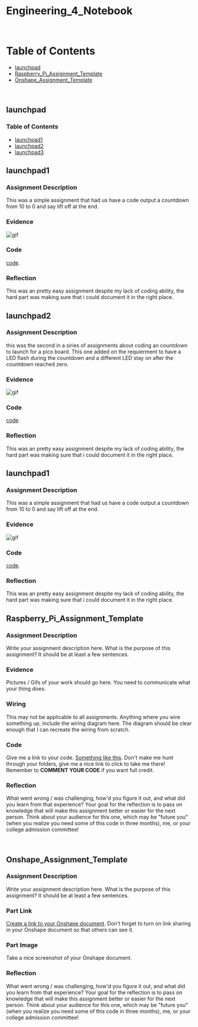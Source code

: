 # Engineering_4_Notebook

&nbsp;




# Table of Contents
* [launchpad](#launchpad)
* [Raspberry_Pi_Assignment_Template](#raspberry_pi_assignment_template)
* [Onshape_Assignment_Template](#onshape_assignment_template)

&nbsp;

## launchpad
### Table of Contents
* [launchpad1](#launchpad1)
* [launchpad2](#launchpad2)
* [launchpad3](#launchpad3)

## launchpad1

### Assignment Description

This was a simple assignment that had us have a code output a countdown from 10 to 0 and say lift off at the end.
### Evidence 

![gif](https://github.com/cprocino/engineering_4_notebook/blob/main/images/launchpad1.gif)

### Code
[code](raspberry-pi/countdown.py).

### Reflection

This was an pretty easy assignment despite my lack of coding ability, the hard part was making sure that i could document it in the right place. 



## launchpad2

### Assignment Description

this was the second in a siries of assignments about coding an countdown to launch for a pico board. This one added on the requierment to have a LED flash during the countdown and a different LED stay on after the countdown reached zero. 

### Evidence 

![gif](https://github.com/cprocino/engineering_4_notebook/blob/main/images/launchpad1.gif)

### Code
[code](raspberry-pi/launpad2.py).

### Reflection

This was an pretty easy assignment despite my lack of coding ability, the hard part was making sure that i could document it in the right place. 


## launchpad1

### Assignment Description

This was a simple assignment that had us have a code output a countdown from 10 to 0 and say lift off at the end.
### Evidence 

![gif](https://github.com/cprocino/engineering_4_notebook/blob/main/images/launchpad1.gif)

### Code
[code](raspberry-pi/countdown.py).

### Reflection

This was an pretty easy assignment despite my lack of coding ability, the hard part was making sure that i could document it in the right place. 































## Raspberry_Pi_Assignment_Template

### Assignment Description

Write your assignment description here. What is the purpose of this assignment? It should be at least a few sentences.

### Evidence 

Pictures / Gifs of your work should go here. You need to communicate what your thing does. 

### Wiring

This may not be applicable to all assignments. Anything where you wire something up, include the wiring diagram here. The diagram should be clear enough that I can recreate the wiring from scratch. 

### Code
Give me a link to your code. [Something like this](https://github.com/millerm22/Engineering_4_Notebook/blob/main/Raspberry_Pi/hello_world.py). Don't make me hunt through your folders, give me a nice link to click to take me there! Remember to **COMMENT YOUR CODE** if you want full credit. 

### Reflection

What went wrong / was challenging, how'd you figure it out, and what did you learn from that experience? Your goal for the reflection is to pass on knowledge that will make this assignment better or easier for the next person. Think about your audience for this one, which may be "future you" (when you realize you need some of this code in three months), me, or your college admission committee!

&nbsp;

## Onshape_Assignment_Template

### Assignment Description

Write your assignment description here. What is the purpose of this assignment? It should be at least a few sentences.

### Part Link 

[Create a link to your Onshape document](https://cvilleschools.onshape.com/documents/003e413cee57f7ccccaa15c2/w/ea71050bb283bf3bf088c96c/e/c85ae532263d3b551e1795d0?renderMode=0&uiState=62d9b9d7883c4f335ec42021). Don't forget to turn on link sharing in your Onshape document so that others can see it. 

### Part Image

Take a nice screenshot of your Onshape document. 

### Reflection

What went wrong / was challenging, how'd you figure it out, and what did you learn from that experience? Your goal for the reflection is to pass on knowledge that will make this assignment better or easier for the next person. Think about your audience for this one, which may be "future you" (when you realize you need some of this code in three months), me, or your college admission committee!

&nbsp;
